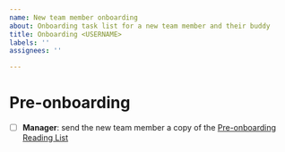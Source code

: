 ```yaml
---
name: New team member onboarding
about: Onboarding task list for a new team member and their buddy
title: Onboarding <USERNAME>
labels: ''
assignees: ''

---
```


# Pre-onboarding

- [ ] **Manager**: send the new team member a copy of the [Pre-onboarding Reading List](https://github.com/hypothesis/onboarding/blob/main/pre_onboarding_reading_list.md)

